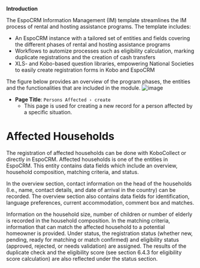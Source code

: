 **Introduction**

The EspoCRM Information Management (IM) template streamlines the IM process of rental and hosting assistance programs. The template includes:
- An EspoCRM instance with a tailored set of entities and fields covering the different phases of rental and hosting assistance programs
- Workflows to automize processes such as eligibility calculation, marking duplicate registrations and the creation of cash transfers
- XLS- and Kobo-based question libraries, empowering National Societies to easily create registration forms in Kobo and EspoCRM

The figure below provides an overview of the program phases, the entities and the functionalities that are included in the module. 
![image](https://github.com/user-attachments/assets/c8387d97-2c91-4881-9759-215f94cb164f)


- **Page Title**: `Persons Affected › create`
  - This page is used for creating a new record for a person affected by a specific situation.

# Affected Households 
The registration of affected households can be done with KoboCollect or directly in EspoCRM. Affected households is one of the entities in EspoCRM. This entity contains data fields which include an overview, household composition, matching criteria, and status. 

In the overview section, contact information on the head of the households (I.e., name, contact details, and date of arrival in the country) can be recorded. The overview section also contains data fields for identification, language preferences, current accommodation, comment box and matches. 

Information on the household size, number of children or number of elderly is recorded in the household composition. In the matching criteria, information that can match the affected household to a potential homeowner is provided. Under status, the registration status (whether new, pending, ready for matching or match confirmed) and eligibility status (approved, rejected, or needs validation) are assigned. The results of the duplicate check and the eligibility score (see section 6.4.3 for eligibility score calculation) are also reflected under the status section. 

